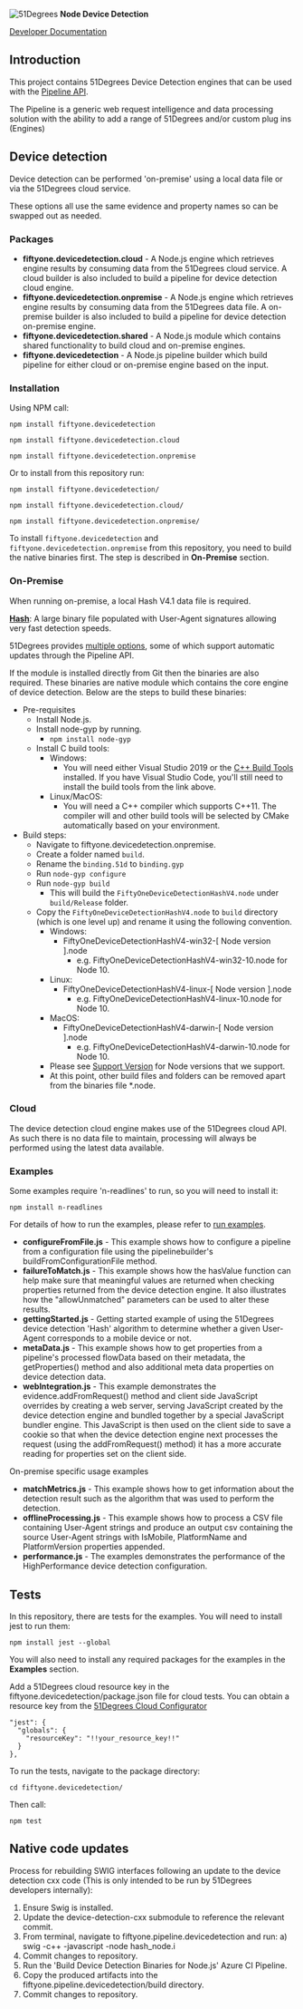 ![51Degrees](https://51degrees.com/img/logo.png?utm_source=github&utm_medium=repository&utm_content=readme_main&utm_campaign=node-open-source "Data rewards the curious") **Node Device Detection**

[Developer Documentation](https://51degrees.com/device-detection-node/4.2/index.html?utm_source=github&utm_medium=repository&utm_content=documentation&utm_campaign=node-open-source "developer documentation")

## Introduction
This project contains 51Degrees Device Detection engines that can be used with the [Pipeline API](https://github.com/51Degrees/pipeline-node).

The Pipeline is a generic web request intelligence and data processing solution with the ability to add a range of 51Degrees and/or custom plug ins (Engines) 

## Device detection

Device detection can be performed 'on-premise' using a local data file or via the 51Degrees cloud service. 

These options all use the same evidence and property names so can be swapped out as needed.

### Packages
- **fiftyone.devicedetection.cloud** - A Node.js engine which retrieves engine results by consuming data from the 51Degrees cloud service. A cloud builder is also included to build a pipeline for device detection cloud engine.
- **fiftyone.devicedetection.onpremise** - A Node.js engine which retrieves engine results by consuming data from the 51Degrees data file. A on-premise builder is also included to build a pipeline for device detection on-premise engine.
- **fiftyone.devicedetection.shared** - A Node.js module which contains shared functionality to build cloud and on-premise engines.
- **fiftyone.devicedetection** - A Node.js pipeline builder which build pipeline for either cloud or on-premise engine based on the input.

### Installation

Using NPM call:

`npm install fiftyone.devicedetection`

`npm install fiftyone.devicedetection.cloud`

`npm install fiftyone.devicedetection.onpremise`

Or to install from this repository run:

`npm install fiftyone.devicedetection/`

`npm install fiftyone.devicedetection.cloud/`

`npm install fiftyone.devicedetection.onpremise/`

To install `fiftyone.devicedetection` and `fiftyone.devicedetection.onpremise` from this repository, you need to build the native binaries first. The step is described in **On-Premise** section.

### On-Premise
When running on-premise, a local Hash V4.1 data file is required.

[**Hash**](https://docs.51degrees.com/documentation/4.1/_device_detection__hash.html): A large binary file populated with User-Agent signatures allowing very fast detection speeds.

51Degrees provides [multiple options](https://51degrees.com/Licencing-Pricing/On-Premise), some of which support automatic updates through the Pipeline API.

If the module is installed directly from Git then the binaries are also required. These binaries are native module which contains the core engine of device detection. Below are the steps to build these binaries:
- Pre-requisites
  - Install Node.js.
  - Install node-gyp by running.
    - `npm install node-gyp`  
  - Install C build tools:
    - Windows:
      - You will need either Visual Studio 2019 or the [C++ Build Tools](https://visualstudio.microsoft.com/visual-cpp-build-tools/) installed.
If you have Visual Studio Code, you'll still need to install the build tools from the link above.
    - Linux/MacOS:
      - You will need a C++ compiler which supports C++11. The compiler will and other build tools will be selected by CMake automatically based on your environment.
- Build steps:
  - Navigate to fiftyone.devicedetection.onpremise.
  - Create a folder named `build`.
  - Rename the `binding.51d` to `binding.gyp`
  - Run `node-gyp configure`
  - Run `node-gyp build`
    - This will build the `FiftyOneDeviceDetectionHashV4.node` under `build/Release` folder.
  - Copy the `FiftyOneDeviceDetectionHashV4.node` to `build` directory (which is one level up) and rename it using the following convention.
    - Windows:
      - FiftyOneDeviceDetectionHashV4-win32-[ Node version ].node
        - e.g. FiftyOneDeviceDetectionHashV4-win32-10.node for Node 10.
    - Linux:
      - FiftyOneDeviceDetectionHashV4-linux-[ Node version ].node
        - e.g. FiftyOneDeviceDetectionHashV4-linux-10.node for Node 10.
    - MacOS:
      - FiftyOneDeviceDetectionHashV4-darwin-[ Node version ].node
        - e.g. FiftyOneDeviceDetectionHashV4-darwin-10.node for Node 10.
    - Please see [Support Version](https://51degrees.com/documentation/4.1/_info__version_support.html) for Node versions that we support.
    - At this point, other build files and folders can be removed apart from the binaries file *.node.

### Cloud

The device detection cloud engine makes use of the 51Degrees cloud API. As such there is no data file to maintain, processing will always be performed using the latest data available.

### Examples

Some examples require 'n-readlines' to run, so you will need to install it:

`npm install n-readlines`

For details of how to run the examples, please refer to [run examples](run_examples.md).

- **configureFromFile.js** - This example shows how to configure a pipeline from a configuration file using the pipelinebuilder's buildFromConfigurationFile method.
- **failureToMatch.js** - This example shows how the hasValue function can help make sure that meaningful values are returned when checking properties returned from the device detection engine. It also illustrates how the "allowUnmatched" parameters can be used to alter these results.
- **gettingStarted.js** - Getting started example of using the 51Degrees device detection 'Hash' algorithm to determine whether a given User-Agent corresponds to a mobile device or not.
- **metaData.js** - This example shows how to get properties from a pipeline's processed flowData based on their metadata, the getProperties() method and also additional meta data properties on device detection data.
- **webIntegration.js** - This example demonstrates the evidence.addFromRequest() method and client side JavaScript overrides by creating a web server, serving JavaScript created by the device detection engine and bundled together by a special JavaScript bundler engine. This JavaScript is then used on the client side to save a cookie so that when the device detection engine next processes the request (using the addFromRequest() method) it has a more accurate reading for properties set on the client side.

On-premise specific usage examples

- **matchMetrics.js** - This example shows how to get information about the detection result such as the algorithm that was used to perform the detection.
- **offlineProcessing.js** - This example shows how to process a CSV file containing User-Agent strings and produce an output csv containing the source User-Agent strings with IsMobile, PlatformName and PlatformVersion properties appended.
- **performance.js** - The examples demonstrates the performance of the HighPerformance device detection configuration.

## Tests

In this repository, there are tests for the examples. 
You will need to install jest to run them:

`npm install jest --global`

You will also need to install any required packages for the examples in the **Examples** section.

Add a 51Degrees cloud resource key in the fiftyone.devicedetection/package.json file for cloud tests. You can obtain a resource key from the [51Degrees Cloud Configurator](https://cfg.51d.es)

```
"jest": {
  "globals": {
    "resourceKey": "!!your_resource_key!!"
  }
},
```

To run the tests, navigate to the package directory:

`cd fiftyone.devicedetection/`

Then call:

`npm test`

## Native code updates

Process for rebuilding SWIG interfaces following an update to the device detection cxx code (This is only intended to be run by 51Degrees developers internally):

1. Ensure Swig is installed.
2. Update the device-detection-cxx submodule to reference the relevant commit.
3. From terminal, navigate to fiftyone.pipeline.devicedetection and run:
    a) swig -c++ -javascript -node hash_node.i
4. Commit changes to repository.
5. Run the 'Build Device Detection Binaries for Node.js' Azure CI Pipeline.
6. Copy the produced artifacts into the fiftyone.pipeline.devicedetection/build directory.
7. Commit changes to repository.